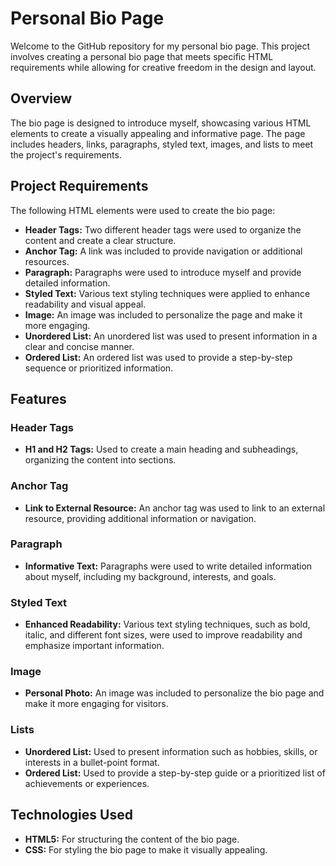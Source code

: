 # Personal Bio Page

Welcome to the GitHub repository for my personal bio page. This project involves creating a personal bio page that meets specific HTML requirements while allowing for creative freedom in the design and layout.

## Overview

The bio page is designed to introduce myself, showcasing various HTML elements to create a visually appealing and informative page. The page includes headers, links, paragraphs, styled text, images, and lists to meet the project's requirements.

## Project Requirements

The following HTML elements were used to create the bio page:

- **Header Tags:** Two different header tags were used to organize the content and create a clear structure.
- **Anchor Tag:** A link was included to provide navigation or additional resources.
- **Paragraph:** Paragraphs were used to introduce myself and provide detailed information.
- **Styled Text:** Various text styling techniques were applied to enhance readability and visual appeal.
- **Image:** An image was included to personalize the page and make it more engaging.
- **Unordered List:** An unordered list was used to present information in a clear and concise manner.
- **Ordered List:** An ordered list was used to provide a step-by-step sequence or prioritized information.

## Features

### Header Tags
- **H1 and H2 Tags:** Used to create a main heading and subheadings, organizing the content into sections.

### Anchor Tag
- **Link to External Resource:** An anchor tag was used to link to an external resource, providing additional information or navigation.

### Paragraph
- **Informative Text:** Paragraphs were used to write detailed information about myself, including my background, interests, and goals.

### Styled Text
- **Enhanced Readability:** Various text styling techniques, such as bold, italic, and different font sizes, were used to improve readability and emphasize important information.

### Image
- **Personal Photo:** An image was included to personalize the bio page and make it more engaging for visitors.

### Lists
- **Unordered List:** Used to present information such as hobbies, skills, or interests in a bullet-point format.
- **Ordered List:** Used to provide a step-by-step guide or a prioritized list of achievements or experiences.

## Technologies Used
- **HTML5:** For structuring the content of the bio page.
- **CSS:** For styling the bio page to make it visually appealing.


